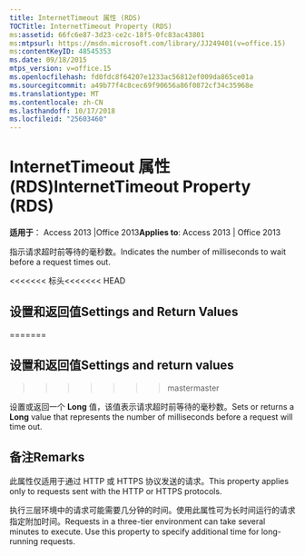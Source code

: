 ```yaml
---
title: InternetTimeout 属性 (RDS)
TOCTitle: InternetTimeout Property (RDS)
ms:assetid: 66fc6e87-3d23-ce2c-18f5-0fc83ac43801
ms:mtpsurl: https://msdn.microsoft.com/library/JJ249401(v=office.15)
ms:contentKeyID: 48545353
ms.date: 09/18/2015
mtps_version: v=office.15
ms.openlocfilehash: fd0fdc8f64207e1233ac56812ef009da865ce01a
ms.sourcegitcommit: a49b77f4c8cec69f90656a86f0872cf34c35968e
ms.translationtype: MT
ms.contentlocale: zh-CN
ms.lasthandoff: 10/17/2018
ms.locfileid: "25603460"
---
```

# <a name="internettimeout-property-rds"></a><span data-ttu-id="c9346-102">InternetTimeout 属性 (RDS)</span><span class="sxs-lookup"><span data-stu-id="c9346-102">InternetTimeout Property (RDS)</span></span>


<span data-ttu-id="c9346-103">**适用于**： Access 2013 |Office 2013</span><span class="sxs-lookup"><span data-stu-id="c9346-103">**Applies to**: Access 2013 | Office 2013</span></span>

<span data-ttu-id="c9346-104">指示请求超时前等待的毫秒数。</span><span class="sxs-lookup"><span data-stu-id="c9346-104">Indicates the number of milliseconds to wait before a request times out.</span></span>

<span data-ttu-id="c9346-105"><<<<<<< 标头</span><span class="sxs-lookup"><span data-stu-id="c9346-105"><<<<<<< HEAD</span></span>
## <a name="settings-and-return-values"></a><span data-ttu-id="c9346-106">设置和返回值</span><span class="sxs-lookup"><span data-stu-id="c9346-106">Settings and Return Values</span></span>
=======
## <a name="settings-and-return-values"></a><span data-ttu-id="c9346-107">设置和返回值</span><span class="sxs-lookup"><span data-stu-id="c9346-107">Settings and return values</span></span>
>>>>>>> <span data-ttu-id="c9346-108">master</span><span class="sxs-lookup"><span data-stu-id="c9346-108">master</span></span>

<span data-ttu-id="c9346-109">设置或返回一个 **Long** 值，该值表示请求超时前等待的毫秒数。</span><span class="sxs-lookup"><span data-stu-id="c9346-109">Sets or returns a **Long** value that represents the number of milliseconds before a request will time out.</span></span>

## <a name="remarks"></a><span data-ttu-id="c9346-110">备注</span><span class="sxs-lookup"><span data-stu-id="c9346-110">Remarks</span></span>

<span data-ttu-id="c9346-111">此属性仅适用于通过 HTTP 或 HTTPS 协议发送的请求。</span><span class="sxs-lookup"><span data-stu-id="c9346-111">This property applies only to requests sent with the HTTP or HTTPS protocols.</span></span>

<span data-ttu-id="c9346-p101">执行三层环境中的请求可能需要几分钟的时间。使用此属性可为长时间运行的请求指定附加时间。</span><span class="sxs-lookup"><span data-stu-id="c9346-p101">Requests in a three-tier environment can take several minutes to execute. Use this property to specify additional time for long-running requests.</span></span>

